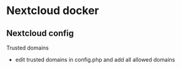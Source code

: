 # Nextcloud docker

## Nextcloud config
Trusted domains
- edit trusted domains in config.php and add all allowed domains
